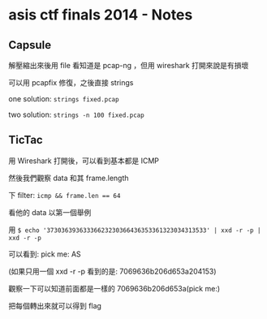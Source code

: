 # asis ctf finals 2014 - Notes

## Capsule

解壓縮出來後用 file 看知道是 pcap-ng ，但用 wireshark 打開來說是有損壞

可以用 pcapfix 修復，之後直接 strings

one solution: ```strings fixed.pcap```

two solution: ```strings -n 100 fixed.pcap```

## TicTac

用 Wireshark 打開後，可以看到基本都是 ICMP 

然後我們觀察 data 和其 frame.length 

下 filter: ```icmp && frame.len == 64```

看他的 data 以第一個舉例

用 ```$ echo '37303639363336623230366436353361323034313533' | xxd -r -p | xxd -r -p ```

可以看到: pick me: AS

(如果只用一個 xxd -r -p 看到的是: 7069636b206d653a204153)


觀察一下可以知道前面都是一樣的 7069636b206d653a(pick me:)

把每個轉出來就可以得到 flag



